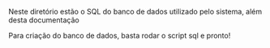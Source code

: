 Neste diretório estão o SQL do banco de dados utilizado pelo sistema, além desta documentação

Para criação do banco de dados, basta rodar o script sql e pronto!